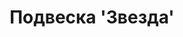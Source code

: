 ---
layout: product
title: "Подвеска 'Звезда'"
price_num: 3200
price_display: "3 200 руб."
description: "Ручная работа, аметист и серебро."
image: "/assets/images/products/00002/main.jpg"
gallery_path: "/assets/images/products/00002/"
gallery_images:
  - "main.jpg"
  - "1.jpg"
  - "2.jpg"
---